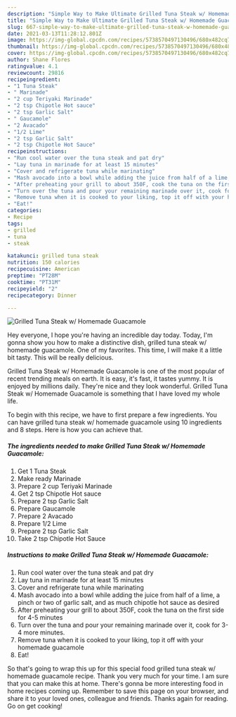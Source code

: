 ```yaml
---
description: "Simple Way to Make Ultimate Grilled Tuna Steak w/ Homemade Guacamole"
title: "Simple Way to Make Ultimate Grilled Tuna Steak w/ Homemade Guacamole"
slug: 667-simple-way-to-make-ultimate-grilled-tuna-steak-w-homemade-guacamole
date: 2021-03-13T11:28:12.801Z
image: https://img-global.cpcdn.com/recipes/5738570497130496/680x482cq70/grilled-tuna-steak-w-homemade-guacamole-recipe-main-photo.jpg
thumbnail: https://img-global.cpcdn.com/recipes/5738570497130496/680x482cq70/grilled-tuna-steak-w-homemade-guacamole-recipe-main-photo.jpg
cover: https://img-global.cpcdn.com/recipes/5738570497130496/680x482cq70/grilled-tuna-steak-w-homemade-guacamole-recipe-main-photo.jpg
author: Shane Flores
ratingvalue: 4.1
reviewcount: 29816
recipeingredient:
- "1 Tuna Steak"
- " Marinade"
- "2 cup Teriyaki Marinade"
- "2 tsp Chipotle Hot sauce"
- "2 tsp Garlic Salt"
- " Gaucamole"
- "2 Avacado"
- "1/2 Lime"
- "2 tsp Garlic Salt"
- "2 tsp Chipotle Hot Sauce"
recipeinstructions:
- "Run cool water over the tuna steak and pat dry"
- "Lay tuna in marinade for at least 15 minutes"
- "Cover and refrigerate tuna while marinating"
- "Mash avocado into a bowl while adding the juice from half of a lime, a pinch or two of garlic salt, and as much chipotle hot sauce as desired"
- "After preheating your grill to about 350F, cook the tuna on the first side for 4-5 minutes"
- "Turn over the tuna and pour your remaining marinade over it, cook for 3-4 more minutes."
- "Remove tuna when it is cooked to your liking, top it off with your homemade guacamole"
- "Eat!"
categories:
- Recipe
tags:
- grilled
- tuna
- steak

katakunci: grilled tuna steak 
nutrition: 150 calories
recipecuisine: American
preptime: "PT28M"
cooktime: "PT31M"
recipeyield: "2"
recipecategory: Dinner

---
```



![Grilled Tuna Steak w/ Homemade Guacamole](https://img-global.cpcdn.com/recipes/5738570497130496/680x482cq70/grilled-tuna-steak-w-homemade-guacamole-recipe-main-photo.jpg)

Hey everyone, I hope you're having an incredible day today. Today, I'm gonna show you how to make a distinctive dish, grilled tuna steak w/ homemade guacamole. One of my favorites. This time, I will make it a little bit tasty. This will be really delicious.



Grilled Tuna Steak w/ Homemade Guacamole is one of the most popular of recent trending meals on earth. It is easy, it's fast, it tastes yummy. It is enjoyed by millions daily. They're nice and they look wonderful. Grilled Tuna Steak w/ Homemade Guacamole is something that I have loved my whole life.


To begin with this recipe, we have to first prepare a few ingredients. You can have grilled tuna steak w/ homemade guacamole using 10 ingredients and 8 steps. Here is how you can achieve that.

<!--inarticleads1-->

##### The ingredients needed to make Grilled Tuna Steak w/ Homemade Guacamole:

1. Get 1 Tuna Steak
1. Make ready  Marinade
1. Prepare 2 cup Teriyaki Marinade
1. Get 2 tsp Chipotle Hot sauce
1. Prepare 2 tsp Garlic Salt
1. Prepare  Gaucamole
1. Prepare 2 Avacado
1. Prepare 1/2 Lime
1. Prepare 2 tsp Garlic Salt
1. Take 2 tsp Chipotle Hot Sauce




<!--inarticleads2-->

##### Instructions to make Grilled Tuna Steak w/ Homemade Guacamole:

1. Run cool water over the tuna steak and pat dry
1. Lay tuna in marinade for at least 15 minutes
1. Cover and refrigerate tuna while marinating
1. Mash avocado into a bowl while adding the juice from half of a lime, a pinch or two of garlic salt, and as much chipotle hot sauce as desired
1. After preheating your grill to about 350F, cook the tuna on the first side for 4-5 minutes
1. Turn over the tuna and pour your remaining marinade over it, cook for 3-4 more minutes.
1. Remove tuna when it is cooked to your liking, top it off with your homemade guacamole
1. Eat!




So that's going to wrap this up for this special food grilled tuna steak w/ homemade guacamole recipe. Thank you very much for your time. I am sure that you can make this at home. There's gonna be more interesting food in home recipes coming up. Remember to save this page on your browser, and share it to your loved ones, colleague and friends. Thanks again for reading. Go on get cooking!
